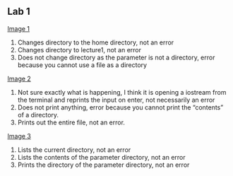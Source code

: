 ## Lab 1

[Image 1](assets/Lab1-1)
1) Changes directory to the home directory, not an error
2) Changes directory to lecture1, not an error
3) Does not change directory as the parameter is not a directory, error because you cannot use a file as a directory

[Image 2](assets/Lab1-2)
1) Not sure exactly what is happening, I think it is opening a iostream from the terminal and reprints the input on enter, not necessarily an error
2) Does not print anything, error because you cannot print the “contents” of a directory.
3) Prints out the entire file, not an error.

[Image 3](assets/Lab1-3)
1) Lists the current directory, not an error
2) Lists the contents of the parameter directory, not an error
3) Prints the directory of the parameter directory, not an error
